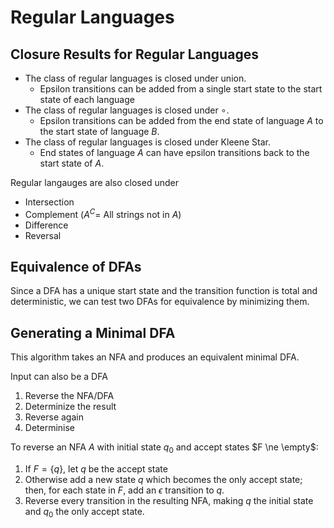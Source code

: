 # Regular Languages

## Closure Results for Regular Languages

- The class of regular languages is closed under union.
  - Epsilon transitions can be added from a single start state to the start state of each language
- The class of regular languages is closed under $\circ$.
  - Epsilon transitions can be added from the end state of language $A$ to the start state of language $B$.
- The class of regular languages is closed under Kleene Star.
  - End states of language $A$ can have epsilon transitions back to the start state of $A$.

Regular langauges are also closed under

- Intersection
- Complement ($A^C =$ All strings not in $A$)
- Difference
- Reversal

## Equivalence of DFAs

Since a DFA has a unique start state and the transition function is total and deterministic, we can test two DFAs for equivalence by minimizing them.

## Generating a Minimal DFA

This algorithm takes an NFA and produces an equivalent minimal DFA.

Input can also be a DFA

1. Reverse the NFA/DFA
2. Determinize the result
3. Reverse again
4. Determinise

To reverse an NFA $A$ with initial state $q_0$ and accept states $F \ne \empty$:

1. If $F= \{q\}$, let $q$ be the accept state
2. Otherwise add a new state $q$ which becomes the only accept state; then, for each state in $F$, add an $\epsilon$ transition to $q$.
3. Reverse every transition in the resulting NFA, making $q$ the initial state and $q_0$ the only accept state.
